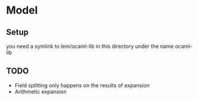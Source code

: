 # Model

## Setup

you need a symlink to lem/ocaml-lib in this directory under the name ocaml-lib

## TODO

- Field splitting only happens on the results of expansion
- Arithmetic expansion
